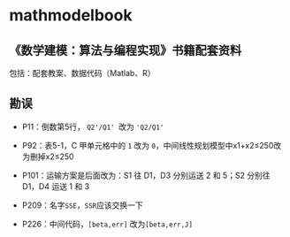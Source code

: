 # mathmodelbook

## 《数学建模：算法与编程实现》书籍配套资料

包括：配套教案、数据代码（Matlab、R）

## 勘误

- P11：倒数第5行， `Q2'/Q1' `改为 ``'Q2/Q1' ``

- P92：表5-1，C 甲单元格中的 `1` 改为 `0`，中间线性规划模型中x1+x2≤250改为删掉x2≤250

- P101：运输方案是后面改为：S1 往 D1，D3 分别运送 2 和 5；S2 分别往 D1，D4 运送 1 和 3

- P209：名字`SSE`，`SSR`应该交换一下

- P226：中间代码，`[beta,err]` 改为`[beta,err,J]`
